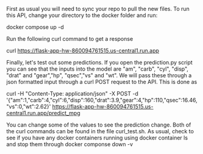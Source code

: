First as usual you will need to sync your repo to pull the new files. To run this API, change your directory to the docker folder and run:

docker compose up -d

Run the following curl command to get a response

curl https://flask-app-hw-860094761515.us-central1.run.app

Finally, let's test out some predictions. If you open the prediction.py script you can see that the inputs into the model are "am", "carb", "cyl", "disp", "drat" and "gear","hp", "qsec","vs" and "wt". We will pass these through a json formatted input through a curl POST request to the API. This is done as

curl -H "Content-Type: application/json" -X POST -d '{"am":1,"carb":4,"cyl":6,"disp":160,"drat":3.9,"gear":4,"hp":110,"qsec":16.46,"vs":0,"wt":2.62}' https://flask-app-hw-860094761515.us-central1.run.app/predict_mpg



You can change some of the values to see the prediction change. Both of the curl commands can be found in the file curl_test.sh. As usual, check to see if you have any docker containers running using docker container ls and stop them through docker componse down -v
